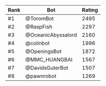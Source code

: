 Rank|Bot|Rating
---|---|---
#1|@ToromBot|2495
#2|@RaspFish|2297
#3|@OceanicAbyssalord|2160
#4|@colinbot|1996
#5|@OpeningsBot|1872
#6|@MMC_HUANGBAI|1567
#7|@DavidsGuterBot|1507
#8|@pawnrobot|1269

